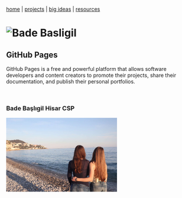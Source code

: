 [home](https://badebasligil.github.io/badebasligil/) | [projects](project.md) | [big ideas]() | [resources](resources.md)

# **![Bade Basligil]()**

## **GitHub Pages**

GitHub Pages is a free and powerful platform that allows software developers and content creators to promote their projects, share their documentation, and publish their personal portfolios.

<br>

### **Bade Başlıgil Hisar CSP**

<img src="IMG_7788.JPG" width="300">

<br>
